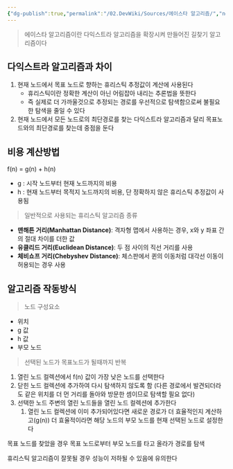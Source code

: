 ```yaml
---
{"dg-publish":true,"permalink":"/02.DevWiki/Sources/에이스타 알고리즘/","noteIcon":"","created":"2024-07-20T21:34:18.000+09:00","updated":"2025-07-19T22:58:36.000+09:00"}
---
```


> 에이스타 알고리즘이란 다익스트라 알고리즘을 확장시켜 만들어진 길찾기 알고리즘이다

## 다익스트라 알고리즘과 차이

1. 현재 노드에서 목표 노드로 향하는 휴리스틱 추정값이 계산에 사용된다
    - 휴리스틱이란 정확한 계산이 아닌 어림잡아 내리는 추론법을 뜻한다
    - 즉 실제로 더 가까울것으로 추정되는 경로를 우선적으로 탐색함으로써 불필요한 탐색을 줄일 수 있다
2. 현재 노드에서 모든 노드로의 최단경로를 찾는 다익스트라 알고리즘과 달리 목표노드와의 최단경로를 찾는데 중점을 둔다

## 비용 계산방법

f(n) = g(n) + h(n)

- g : 시작 노드부터 현재 노드까지의 비용
- h : 현재 노드부터 목적지 노드까지의 비용, 단 정확하지 않은 휴리스틱 추정값이 사용됨

> 일반적으로 사용되는 휴리스틱 알고리즘 종류


- **맨해튼 거리(Manhattan Distance)**: 격자형 맵에서 사용하는 경우, x와 y 좌표 간의 절대 차이를 더한 값
- **유클리드 거리(Euclidean Distance)**: 두 점 사이의 직선 거리를 사용
- **체비쇼프 거리(Chebyshev Distance)**: 체스판에서 퀸의 이동처럼 대각선 이동이 허용되는 경우 사용

## 알고리즘 작동방식

> 노드 구성요소

- 위치
- g 값
- h 값
- 부모 노드

>  선택된 노드가 목표노드가 될때까지 반복

1. 열린 노드 컬렉션에서 f(n) 값이 가장 낮은 노드를 선택한다
2. 닫힌 노드 컬렉션에 추가하여 다시 탐색하지 않도록 함 (다른 경로에서 발견되더라도 같은 위치를 더 먼 거리를 돌아와 방문한 셈이므로 탐색할 필요 없다)
3. 선택한 노드 주변의 열린 노드들을 열린 노드 컬렉션에 추가한다
    1. 열린 노드 컬렉션에 이미 추가되어있다면 새로운 경로가 더 효율적인지 계산하고(g(n)) 더 효율적이라면 해당 노드의 부모 노드를 현재 선택된 노드로 설정한다

목표 노드를 찾았을 경우 목표 노드로부터 부모 노드를 타고 올라가 경로를 탐색

휴리스틱 알고리즘이 잘못될 경우 성능이 저하될 수 있음에 유의한다